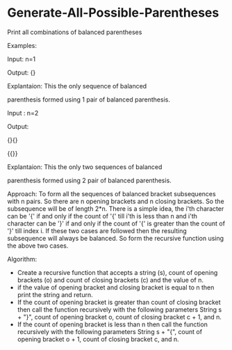 # Generate-All-Possible-Parentheses
Print all combinations of balanced parentheses

Examples: 


Input: n=1

Output: {}

Explantaion: This the only sequence of balanced 

parenthesis formed using 1 pair of balanced parenthesis. 



Input : n=2

Output: 

{}{}

{{}}

Explantaion: This the only two sequences of balanced 

parenthesis formed using 2 pair of balanced parenthesis. 

 

Approach: To form all the sequences of balanced bracket subsequences with n pairs. So there are n opening brackets and n closing brackets. 
So the subsequence will be of length 2*n. There is a simple idea, the i'th character can be '{' if and only if the count of '{' till i'th is less than n and i'th character can be '}' if and only if the count of '{' is greater than the count of '}' till index i. If these two cases are followed then the resulting subsequence will always be balanced. 
So form the recursive function using the above two cases.




Algorithm:  


  * Create a recursive function that accepts a string (s), count of opening brackets (o) and count of closing brackets (c) and the value of n.
  * if the value of opening bracket and closing bracket is equal to n then print the string and return.
  * If the count of opening bracket is greater than count of closing bracket then call the function recursively with the following parameters String s + "}", count of opening       bracket o, count of closing bracket c + 1, and n.
  * If the count of opening bracket is less than n then call the function recursively with the following parameters String s + "{", count of opening bracket o + 1, count of         closing bracket c, and n.
